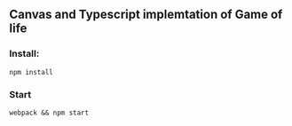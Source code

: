 ## Canvas and Typescript implemtation of Game of life

### Install:
`npm install`

### Start
`webpack && npm start`